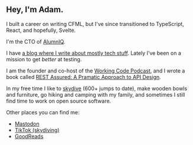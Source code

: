 ## Hey, I'm Adam. 

I built a career on writing CFML, but I've since transitioned to TypeScript, React, and hopefully, Svelte. 

I'm the CTO of [AlumnIQ](https://www.alumniq.com/).

I have [a blog where I write about mostly tech stuff](https://adamtuttle.codes). Lately I've been on a mission to get _better_ at testing.

I am the founder and co-host of the [Working Code Podcast](https://workingcode.dev), and I wrote a book called [REST Assured: A Pramatic Approach to API Design](https://restassuredbook.com).

In my free time I like to [skydive](https://www.tiktok.com/@planespooppeople) (600+ jumps to date), make wooden bowls and furniture, go hiking and camping with my family, and sometimes I still find time to work on open source software.

Other places you can find me:
- [Mastodon](https://jawns.club/@adamtuttle)
- [TikTok (skydiving)](https://www.tiktok.com/@planespooppeople)
- [GoodReads](https://www.goodreads.com/author/show/7514385.Adam_Tuttle)
